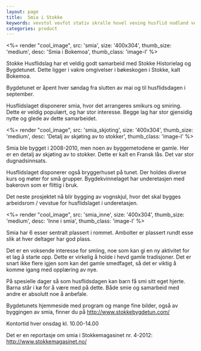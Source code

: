 ```yaml
---
layout: page
title:  Smia i Stokke
keywords: vevstol vevfot stativ skralle hovel veving husflid nodland vev produksjon datavev
categories: product
---
```


<p class="block">
  <%= render "cool_image",
    src: 'smia',
    size: '400x304',
    thumb_size: 'medium',
    desc: 'Smia i Bokemoa',
    thumb_class: 'image-l' %>

  Stokke Husflidslag har et veldig godt samarbeid med Stokke Historielag
  og Bygdetunet.
  Dette ligger i vakre omgivelser i bøkeskogen i Stokke, kalt Bokemoa.
</p>

<p class="block">
  Bygdetunet er åpent hver søndag fra slutten av mai og
  til husflidsdagen i september.
</p>

<p class="block">
  Husflidslaget disponerer smia, hvor det arrangeres smikurs og smiring.
  Dette er veldig populært, og har stor interesse.
  Begge lag har stor gjensidig nytte og glede av dette samarbeidet.
</p>

<p class="block clear">
  <%= render "cool_image",
    src: 'smia_skjoting',
    size: '400x304',
    thumb_size: 'medium',
    desc: 'Detalj av skjøting av to stokker',
    thumb_class: 'image-l' %>

  Smia ble bygget i 2008-2010, men noen av byggemetodene er gamle.
  Her er en detalj av skjøting av to stokker.
  Dette er kalt en Fransk lås. Det var stor dugnadsinnsats.
</p>

<p class="block">
  Husflidslaget disponerer også bryggerhuset på tunet.
  Der holdes diverse kurs og møter for små grupper.
  Bygdekvinnelaget har underetasjen med bakerovn som er flittig i bruk.
</p>

<p class="block">
  Det neste prosjektet nå blir bygging av vognskjul, hvor det skal bygges
  arbeidsrom / vevstue for husflidslaget i underetasjen.
</p>

<p class="block clear">
  <%= render "cool_image",
    src: 'smia_inne',
    size: '400x304',
    thumb_size: 'medium',
    desc: 'Inne i smia',
    thumb_class: 'image-l' %>

  Smia har 6 esser sentralt plassert i rommet.
  Ambolter er plassert rundt esse slik at hver deltager har god plass.
</p>

<p class="block">
  Det er en voksende interesse for smiing,
  noe som kan gi en ny aktivitet for et lag å starte opp.
  Dette er virkelig å holde i hevd gamle tradisjoner.
  Det er snart ikke flere igjen som kan det gamle smedfaget,
  så det er viktig å komme igang med opplæring av nye.
</p>

<p class="block">
  På spesielle dager så som husflidsdagen kan barn få smi sitt eget hjerte.
  Barna står i kø for å være med på dette.
  Både smie og samarbeid med andre er absolutt noe å anbefale.
</p>

<p class="block">
  Bygdetunets hjemmeside med program og mange fine bilder,
  også av byggingen av smia, finner du på
  <a href="http://www.stokkebygdetun.com/" target="_blank">http://www.stokkebygdetun.com/</a>
</p>

<p class="block">
  Kontortid hver onsdag kl. 10.00-14.00
</p>

<p class="block">
  Det er en reportasje om smia i Stokkemagasinet nr. 4-2012:
  <a href="http://www.stokkemagasinet.no/" target="_blank">http://www.stokkemagasinet.no/</a>
</p>
